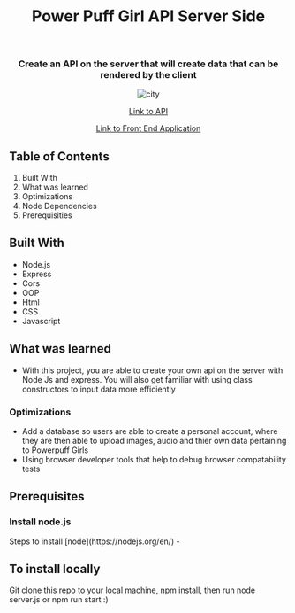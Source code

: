 <h1 align="center"> Power Puff Girl API Server Side </h1>



<div align ="center"> 
  <h3 style="italic">Create an API on the server that will create data that can be rendered by the client</h3>


![city](https://user-images.githubusercontent.com/101071525/183767224-f022b8e3-b384-42a9-a71c-408aca20b502.jpeg)

[Link to API](https://powerpuff-app.herokuapp.com/)

[Link to Front End Application](https://powerpuffapi.netlify.app)
</div>

## Table of Contents 

1. Built With 
2. What was learned 
3. Optimizations
4. Node Dependencies
5. Prerequisities



## Built With 
* Node.js
* Express
* Cors
* OOP
* Html
* CSS
* Javascript


## What was learned 
* With this project, you are able to create your own api on the server with Node Js and express. You will also get familiar with using class constructors to input data more efficiently 

### Optimizations
* Add a database so users are able to create a personal account, where they are then able to upload images, audio and thier own data pertaining to Powerpuff Girls
* Using browser developer tools that help to debug browser compatability tests

## Prerequisites 
<h3> Install node.js</h3>
Steps to install [node](https://nodejs.org/en/) 
-

## To install locally 
Git clone this repo to your local machine, npm install, then run node server.js or npm run start :)
  
